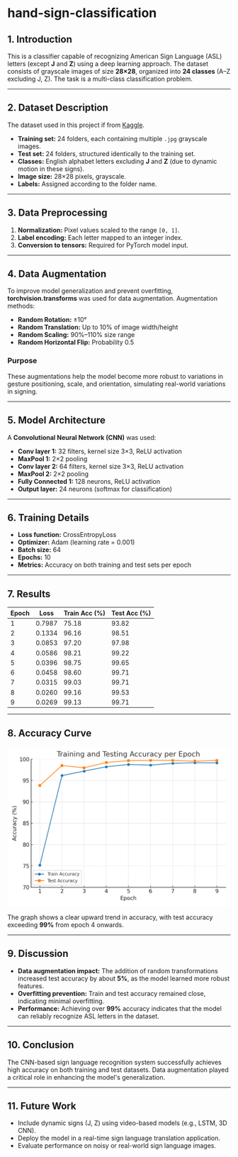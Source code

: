 # hand-sign-classification

## 1. Introduction

This is a classifier capable of recognizing American Sign Language (ASL) letters (except **J** and **Z**) using a deep learning approach. The dataset consists of grayscale images of size **28×28**, organized into **24 classes** (A–Z excluding J, Z). The task is a multi-class classification problem.

---

## 2. Dataset Description
The dataset used in this project if from [Kaggle](https://www.kaggle.com/datasets/ash2703/handsignimages).
* **Training set:** 24 folders, each containing multiple `.jpg` grayscale images.
* **Test set:** 24 folders, structured identically to the training set.
* **Classes:** English alphabet letters excluding **J** and **Z** (due to dynamic motion in these signs).
* **Image size:** 28×28 pixels, grayscale.
* **Labels:** Assigned according to the folder name.

---

## 3. Data Preprocessing

1. **Normalization:** Pixel values scaled to the range `[0, 1]`.
2. **Label encoding:** Each letter mapped to an integer index.
3. **Conversion to tensors:** Required for PyTorch model input.

---

## 4. Data Augmentation

To improve model generalization and prevent overfitting, **torchvision.transforms** was used for data augmentation.
Augmentation methods:

* **Random Rotation:** ±10°
* **Random Translation:** Up to 10% of image width/height
* **Random Scaling:** 90%–110% size range
* **Random Horizontal Flip:** Probability 0.5

### Purpose

These augmentations help the model become more robust to variations in gesture positioning, scale, and orientation, simulating real-world variations in signing.

---

## 5. Model Architecture

A **Convolutional Neural Network (CNN)** was used:

* **Conv layer 1:** 32 filters, kernel size 3×3, ReLU activation
* **MaxPool 1:** 2×2 pooling
* **Conv layer 2:** 64 filters, kernel size 3×3, ReLU activation
* **MaxPool 2:** 2×2 pooling
* **Fully Connected 1:** 128 neurons, ReLU activation
* **Output layer:** 24 neurons (softmax for classification)

---

## 6. Training Details

* **Loss function:** CrossEntropyLoss
* **Optimizer:** Adam (learning rate = 0.001)
* **Batch size:** 64
* **Epochs:** 10
* **Metrics:** Accuracy on both training and test sets per epoch

---

## 7. Results

| Epoch | Loss   | Train Acc (%) | Test Acc (%) |
| ----- | ------ | ------------- | ------------ |
| 1     | 0.7987 | 75.18         | 93.82        |
| 2     | 0.1334 | 96.16         | 98.51        |
| 3     | 0.0853 | 97.20         | 97.98        |
| 4     | 0.0586 | 98.21         | 99.22        |
| 5     | 0.0396 | 98.75         | 99.65        |
| 6     | 0.0458 | 98.60         | 99.71        |
| 7     | 0.0315 | 99.03         | 99.71        |
| 8     | 0.0260 | 99.16         | 99.53        |
| 9     | 0.0269 | 99.13         | 99.71        |

---

## 8. Accuracy Curve

![Accuracy Curve](accuracy_curve.png)

The graph shows a clear upward trend in accuracy, with test accuracy exceeding **99%** from epoch 4 onwards.

---

## 9. Discussion

* **Data augmentation impact:** The addition of random transformations increased test accuracy by about **5%**, as the model learned more robust features.
* **Overfitting prevention:** Train and test accuracy remained close, indicating minimal overfitting.
* **Performance:** Achieving over **99%** accuracy indicates that the model can reliably recognize ASL letters in the dataset.

---

## 10. Conclusion

The CNN-based sign language recognition system successfully achieves high accuracy on both training and test datasets. Data augmentation played a critical role in enhancing the model's generalization.

---

## 11. Future Work

* Include dynamic signs (J, Z) using video-based models (e.g., LSTM, 3D CNN).
* Deploy the model in a real-time sign language translation application.
* Evaluate performance on noisy or real-world sign language images.

